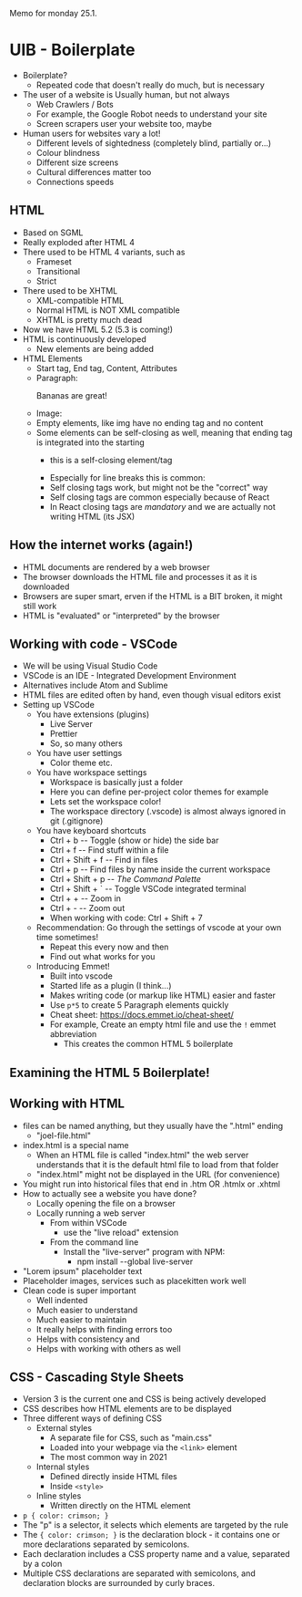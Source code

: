 Memo for monday 25.1. 
# UIB - Boilerplate
- Boilerplate?
	- Repeated code that doesn't really do much, but is necessary
- The user of a website is Usually human, but not always
	- Web Crawlers / Bots
	- For example, the Google Robot needs to understand your site
	- Screen scrapers user your website too, maybe
- Human users for websites vary a lot!
	- Different levels of sightedness (completely blind, partially or...)
	- Colour blindness
	- Different size screens
	- Cultural differences matter too
	- Connections speeds
## HTML
- Based on SGML
- Really exploded after HTML 4
- There used to be HTML 4 variants, such as
	- Frameset
	- Transitional
	- Strict
- There used to be XHTML
	- XML-compatible HTML
	- Normal HTML is NOT XML compatible
	- XHTML is pretty much dead
- Now we have HTML 5.2 (5.3 is coming!)
- HTML is continuously developed
	- New elements are being added
- HTML Elements
	- Start tag, End tag, Content, Attributes
	- Paragraph: <p title="Hi!">Bananas are great!</p>
	- Image: <img src=".." alt>
	- Empty elements, like img have no ending tag and no content
	- Some elements can be self-closing as well, meaning that ending tag is integrated into the starting
		- <p />   this is a self-closing element/tag
		- Especially for line breaks this is common: <br /> 
		- Self closing tags work, but might not be the "correct" way
		- Self closing tags are common especially because of React
		- In React closing tags are _mandatory_ and we are actually not writing HTML (its JSX)
## How the internet works (again!)
- HTML documents are rendered by a web browser
- The browser downloads the HTML file and processes it as it is downloaded
- Browsers are super smart, erven if the HTML is a BIT broken, it might still work
- HTML is "evaluated" or "interpreted" by the browser
## Working with code - VSCode
- We will be using Visual Studio Code
- VSCode is an IDE - Integrated Development Environment
- Alternatives include Atom and Sublime
- HTML files are edited often by hand, even though visual editors exist
- Setting up VSCode
	- You have extensions (plugins)
		- Live Server
		- Prettier
		- So, so many others
	- You have user settings
		- Color theme etc.
	- You have workspace settings
		- Workspace is basically just a folder
		- Here you can define per-project color themes for example
		- Lets set the workspace color!
		- The workspace directory (.vscode) is almost always ignored in git (.gitignore)
	- You have keyboard shortcuts
		- Ctrl + b -- Toggle (show or hide) the side bar
		- Ctrl + f -- Find stuff within a file
		- Ctrl + Shift + f -- Find in files
		- Ctrl + p -- Find files by name inside the current workspace
		- Ctrl + Shift + p -- *The Command Palette*
		- Ctrl + Shift + ` -- Toggle VSCode integrated terminal
		- Ctrl + + -- Zoom in
		- Ctrl + - -- Zoom out
		- When working with code: Ctrl + Shift + 7
	- Recommendation: Go through the settings of vscode at your own time sometimes!
		- Repeat this every now and then
		- Find out what works for you
	- Introducing Emmet!
		- Built into vscode
		- Started life as a plugin (I think...)
		- Makes writing code (or markup like HTML) easier and faster
		- Use `p*5` to create 5 Paragraph elements quickly
		- Cheat sheet: https://docs.emmet.io/cheat-sheet/
		- For example, Create an empty html file and use the `!` emmet abbreviation
			- This creates the common HTML 5 boilerplate
## Examining the HTML 5 Boilerplate!
## Working with HTML
- files can be named anything, but they usually have the ".html" ending
	- "joel-file.html"
- index.html is a special name
	- When an HTML file is called "index.html" the web server understands that it is the default html file to load from that folder
	- "index.html" might not be displayed in the URL (for convenience)
- You might run into historical files that end in .htm OR .htmlx or .xhtml
- How to actually see a website you have done?
	- Locally opening the file on a browser
	- Locally running a web server
		- From within VSCode
			- use the "live reload" extension
		- From the command line
			- Install the "live-server" program with NPM:
				- npm install --global live-server
- "Lorem ipsum" placeholder text
- Placeholder images, services such as placekitten work well
- Clean code is super important
	- Well indented
	- Much easier to understand
	- Much easier to maintain
	- It really helps with finding errors too
	- Helps with consistency and
	- Helps with working with others as well
## CSS - Cascading Style Sheets
- Version 3 is the current one and CSS is being actively developed
- CSS describes how HTML elements are to be displayed
- Three different ways of defining CSS
	- External styles
		- A separate file for CSS, such as "main.css"
		- Loaded into your webpage via the `<link>` element
		- The most common way in 2021
	- Internal styles
		- Defined directly inside HTML files
		- Inside `<style>`
	- Inline styles
		- Written directly on the HTML element
- `p { color: crimson; }`
- The "p" is a selector, it selects which elements are targeted by the rule
- The `{ color: crimson; }` is the declaration block - it contains one or more declarations separated by semicolons.
- Each declaration includes a CSS property name and a value, separated by a colon
- Multiple CSS declarations are separated with semicolons, and declaration blocks are surrounded by curly braces.